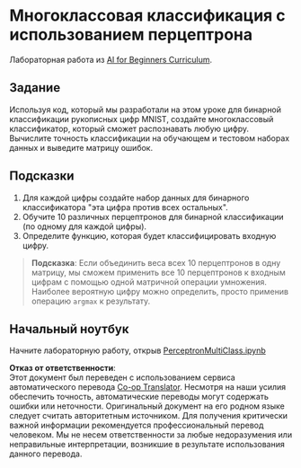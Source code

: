 <!--
CO_OP_TRANSLATOR_METADATA:
{
  "original_hash": "7336583e4630220c835335da640016db",
  "translation_date": "2025-08-26T06:48:14+00:00",
  "source_file": "lessons/3-NeuralNetworks/03-Perceptron/lab/README.md",
  "language_code": "ru"
}
-->
# Многоклассовая классификация с использованием перцептрона

Лабораторная работа из [AI for Beginners Curriculum](https://github.com/microsoft/ai-for-beginners).

## Задание

Используя код, который мы разработали на этом уроке для бинарной классификации рукописных цифр MNIST, создайте многоклассовый классификатор, который сможет распознавать любую цифру. Вычислите точность классификации на обучающем и тестовом наборах данных и выведите матрицу ошибок.

## Подсказки

1. Для каждой цифры создайте набор данных для бинарного классификатора "эта цифра против всех остальных".
1. Обучите 10 различных перцептронов для бинарной классификации (по одному для каждой цифры).
1. Определите функцию, которая будет классифицировать входную цифру.

> **Подсказка**: Если объединить веса всех 10 перцептронов в одну матрицу, мы сможем применить все 10 перцептронов к входным цифрам с помощью одной матричной операции умножения. Наиболее вероятную цифру можно определить, просто применив операцию `argmax` к результату.

## Начальный ноутбук

Начните лабораторную работу, открыв [PerceptronMultiClass.ipynb](../../../../../../lessons/3-NeuralNetworks/03-Perceptron/lab/PerceptronMultiClass.ipynb)

**Отказ от ответственности**:  
Этот документ был переведен с использованием сервиса автоматического перевода [Co-op Translator](https://github.com/Azure/co-op-translator). Несмотря на наши усилия обеспечить точность, автоматические переводы могут содержать ошибки или неточности. Оригинальный документ на его родном языке следует считать авторитетным источником. Для получения критически важной информации рекомендуется профессиональный перевод человеком. Мы не несем ответственности за любые недоразумения или неправильные интерпретации, возникшие в результате использования данного перевода.
